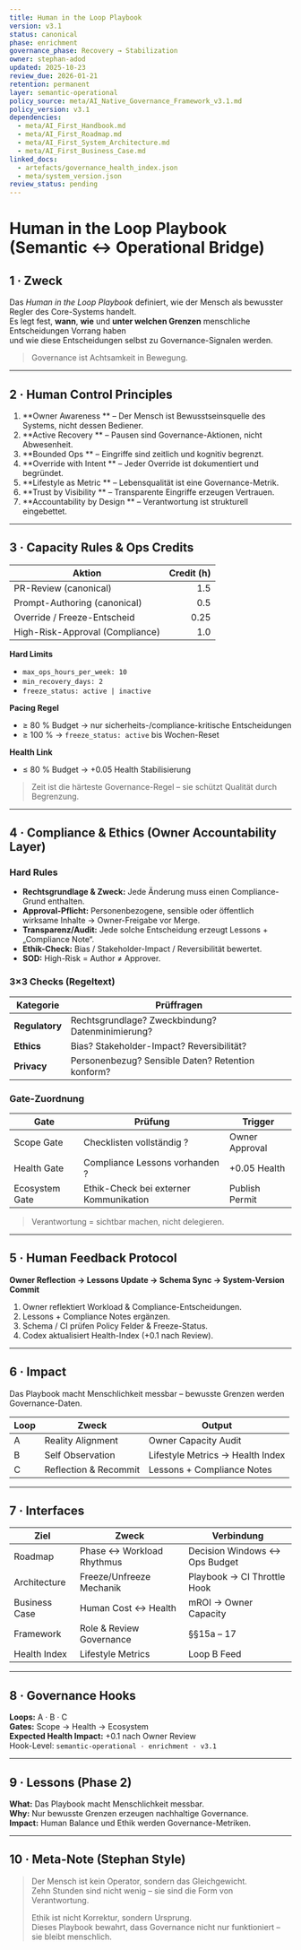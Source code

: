 ```yaml
---
title: Human in the Loop Playbook
version: v3.1
status: canonical
phase: enrichment
governance_phase: Recovery → Stabilization
owner: stephan-adod
updated: 2025-10-23
review_due: 2026-01-21
retention: permanent
layer: semantic-operational
policy_source: meta/AI_Native_Governance_Framework_v3.1.md
policy_version: v3.1
dependencies:
  - meta/AI_First_Handbook.md
  - meta/AI_First_Roadmap.md
  - meta/AI_First_System_Architecture.md
  - meta/AI_First_Business_Case.md
linked_docs:
  - artefacts/governance_health_index.json
  - meta/system_version.json
review_status: pending
---
```


# Human in the Loop Playbook (Semantic ↔ Operational Bridge)

## 1 · Zweck
Das *Human in the Loop Playbook* definiert, wie der Mensch als bewusster Regler des Core-Systems handelt.  
Es legt fest, **wann**, **wie** und **unter welchen Grenzen** menschliche Entscheidungen Vorrang haben  
und wie diese Entscheidungen selbst zu Governance-Signalen werden.

> Governance ist Achtsamkeit in Bewegung.

---

## 2 · Human Control Principles
1. **Owner Awareness ** – Der Mensch ist Bewusstseinsquelle des Systems, nicht dessen Bediener.  
2. **Active Recovery ** – Pausen sind Governance-Aktionen, nicht Abwesenheit.  
3. **Bounded Ops ** – Eingriffe sind zeitlich und kognitiv begrenzt.  
4. **Override with Intent ** – Jeder Override ist dokumentiert und begründet.  
5. **Lifestyle as Metric ** – Lebensqualität ist eine Governance-Metrik.  
6. **Trust by Visibility ** – Transparente Eingriffe erzeugen Vertrauen.  
7. **Accountability by Design ** – Verantwortung ist strukturell eingebettet.

---

## 3 · Capacity Rules & Ops Credits
| Aktion | Credit (h) |
|---------|-----------:|
| PR-Review (canonical) | 1.5 |
| Prompt-Authoring (canonical) | 0.5 |
| Override / Freeze-Entscheid | 0.25 |
| High-Risk-Approval (Compliance) | 1.0 |

**Hard Limits**
- `max_ops_hours_per_week: 10`
- `min_recovery_days: 2`
- `freeze_status: active | inactive`

**Pacing Regel**
- ≥ 80 % Budget → nur sicherheits-/compliance-kritische Entscheidungen  
- ≥ 100 % → `freeze_status: active` bis Wochen-Reset  

**Health Link**
- ≤ 80 % Budget → +0.05 Health Stabilisierung  

> Zeit ist die härteste Governance-Regel – sie schützt Qualität durch Begrenzung.

---

## 4 · Compliance & Ethics (Owner Accountability Layer)

### Hard Rules
- **Rechtsgrundlage & Zweck:** Jede Änderung muss einen Compliance-Grund enthalten.  
- **Approval-Pflicht:** Personenbezogene, sensible oder öffentlich wirksame Inhalte → Owner-Freigabe vor Merge.  
- **Transparenz/Audit:** Jede solche Entscheidung erzeugt Lessons + „Compliance Note“.  
- **Ethik-Check:** Bias / Stakeholder-Impact / Reversibilität bewertet.  
- **SOD:** High-Risk = Author ≠ Approver.  

### 3×3 Checks (Regeltext)
| Kategorie | Prüffragen |
|------------|-------------|
| **Regulatory** | Rechtsgrundlage? Zweckbindung? Datenminimierung? |
| **Ethics** | Bias? Stakeholder-Impact? Reversibilität? |
| **Privacy** | Personenbezug? Sensible Daten? Retention konform? |

### Gate-Zuordnung
| Gate | Prüfung | Trigger |
|------|----------|---------|
| Scope Gate | Checklisten vollständig ? | Owner Approval |
| Health Gate | Compliance Lessons vorhanden ? | +0.05 Health |
| Ecosystem Gate | Ethik-Check bei externer Kommunikation | Publish Permit |

> Verantwortung = sichtbar machen, nicht delegieren.

---

## 5 · Human Feedback Protocol
**Owner Reflection → Lessons Update → Schema Sync → System-Version Commit**

1. Owner reflektiert Workload & Compliance-Entscheidungen.  
2. Lessons + Compliance Notes ergänzen.  
3. Schema / CI prüfen Policy Felder & Freeze-Status.  
4. Codex aktualisiert Health-Index (+0.1 nach Review).

---

## 6 · Impact
Das Playbook macht Menschlichkeit messbar – bewusste Grenzen werden Governance-Daten.

| Loop | Zweck | Output |
|------|--------|---------|
| A | Reality Alignment | Owner Capacity Audit |
| B | Self Observation | Lifestyle Metrics → Health Index |
| C | Reflection & Recommit | Lessons + Compliance Notes |

---

## 7 · Interfaces
| Ziel | Zweck | Verbindung |
|------|--------|------------|
| Roadmap | Phase ↔ Workload Rhythmus | Decision Windows ↔ Ops Budget |
| Architecture | Freeze/Unfreeze Mechanik | Playbook → CI Throttle Hook |
| Business Case | Human Cost ↔ Health | mROI → Owner Capacity |
| Framework | Role & Review Governance | §§15a – 17 |
| Health Index | Lifestyle Metrics | Loop B Feed |

---

## 8 · Governance Hooks
**Loops:** A · B · C  
**Gates:** Scope → Health → Ecosystem  
**Expected Health Impact:** +0.1 nach Owner Review  
Hook-Level: `semantic-operational · enrichment · v3.1`

---

## 9 · Lessons (Phase 2)
**What:** Das Playbook macht Menschlichkeit messbar.  
**Why:** Nur bewusste Grenzen erzeugen nachhaltige Governance.  
**Impact:** Human Balance und Ethik werden Governance-Metriken.

---

## 10 · Meta-Note (Stephan Style)
> Der Mensch ist kein Operator, sondern das Gleichgewicht.  
> Zehn Stunden sind nicht wenig – sie sind die Form von Verantwortung.  
>  
> Ethik ist nicht Korrektur, sondern Ursprung.  
> Dieses Playbook bewahrt, dass Governance nicht nur funktioniert – sie bleibt menschlich.
